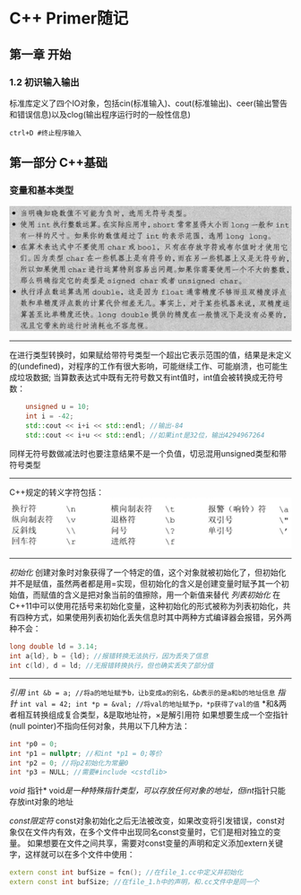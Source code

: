 # C++ Primer随记

## 第一章 开始

### 1.2 初识输入输出

标准库定义了四个IO对象，包括cin(标准输入)、cout(标准输出)、ceer(输出警告和错误信息)以及clog(输出程序运行时的一般性信息)

`ctrl+D #终止程序输入`

## 第一部分 C++基础

### 变量和基本类型

![](2023-09-08-21-57-31.png)

---
在进行类型转换时，如果赋给带符号类型一个超出它表示范围的值，结果是未定义的(undefined)，对程序的工作有很大影响，可能继续工作、可能崩溃，也可能生成垃圾数据;
当算数表达式中既有无符号数又有int值时，int值会被转换成无符号数：
``` cpp
    unsigned u = 10;
    int i = -42;
    std::cout << i+i << std::endl; //输出-84
    std::cout << i+u << std::endl; //如果int是32位，输出4294967264
```
同样无符号数做减法时也要注意结果不是一个负值，切忌混用unsigned类型和带符号类型

---
C++规定的转义字符包括：
![](2023-09-08-22-57-04.png)

---
*初始化*
创建对象时对象获得了一个特定的值，这个对象就被初始化了，但初始化并不是赋值，虽然两者都是用=实现，但初始化的含义是创建变量时赋予其一个初始值，而赋值的含义是把对象当前的值擦除，用一个新值来替代
*列表初始化*
在C++11中可以使用花括号来初始化变量，这种初始化的形式被称为列表初始化，共有四种方式，如果使用列表初始化丢失信息时其中两种方式编译器会报错，另外两种不会：
```cpp
long double ld = 3.14;
int a{ld}, b = {ld}; //报错转换无法执行，因为丢失了信息
int c(ld), d = ld; //无报错转换执行，但也确实丢失了部分值
```
---
*引用*
`int &b = a; //将a的地址赋予b，让b变成a的别名，&b表示的是a和b的地址信息`
*指针*
`int val = 42; int *p = &val; //将val的地址赋予p，*p获得了val的值`
*和&两者相互转换组成复合类型，&是取地址符，×是解引用符
如果想要生成一个空指针(null pointer)不指向任何对象，共用以下几种方法：
```C++
int *p0 = 0;
int *p1 = nullptr; //和int *p1 = 0;等价
int *p2 = 0; //将p2初始化为常量0
int *p3 = NULL; //需要#include <cstdlib>
```
*void* 指针*
void*是一种特殊指针类型，可以存放任何对象的地址，但int*指针只能存放int对象的地址

*const限定符*
const对象初始化之后无法被改变，如果改变将引发错误，const对象仅在文件内有效，在多个文件中出现同名const变量时，它们是相对独立的变量。
如果想要在文件之间共享，需要对const变量的声明和定义添加extern关键字，这样就可以在多个文件中使用：
```cpp
extern const int bufSize = fcn(); //在file_1.cc中定义并初始化
extern const int bufSize; //在file_1.h中的声明，和.cc文件中是同一个
```









